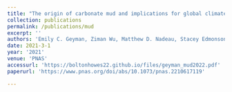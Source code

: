 ```yaml
---
title: "The origin of carbonate mud and implications for global climate"
collection: publications
permalink: /publications/mud
excerpt: ''
authors: 'Emily C. Geyman, Ziman Wu, Matthew D. Nadeau, Stacey Edmonsond,... <b>Bolton J. Howes </b>, and others'
date: 2021-3-1
year: '2021'
venue: 'PNAS'
accessurl: 'https://boltonhowes22.github.io/files/geyman_mud2022.pdf'
paperurl: 'https://www.pnas.org/doi/abs/10.1073/pnas.2210617119'

---
```


